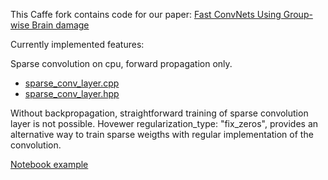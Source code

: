 This Caffe fork contains code for our paper:
[Fast ConvNets Using Group-wise Brain damage](http://www.cv-foundation.org/openaccess/content_cvpr_2016/papers/Lebedev_Fast_ConvNets_Using_CVPR_2016_paper.pdf)

Currently implemented features:

Sparse convolution on cpu, forward propagation only.
- [sparse_conv_layer.cpp](https://github.com/vadim-v-lebedev/caffe/blob/master/src/caffe/layers/sparse_conv_layer.cpp)
- [sparse_conv_layer.hpp](https://github.com/vadim-v-lebedev/caffe/blob/master/include/caffe/layers/sparse_conv_layer.hpp)

Without backpropagation, straightforward training of sparse convolution layer is not possible. Hovewer regularization_type: "fix_zeros", provides an alternative way to train sparse weigths with regular implementation of the convolution.

[Notebook example](https://github.com/vadim-v-lebedev/caffe/blob/master/examples/sparse/sparse_convolution_demonstration.ipynb)
